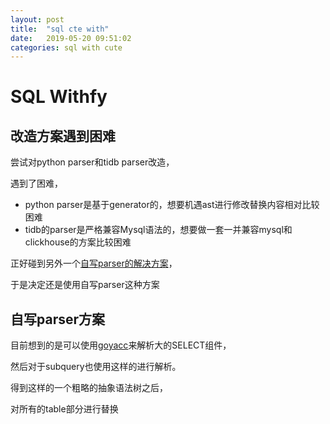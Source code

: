 ```yaml
---
layout: post
title:  "sql cte with"
date:   2019-05-20 09:51:02
categories: sql with cute
---
```


# SQL Withfy

## 改造方案遇到困难

尝试对python parser和tidb parser改造，

遇到了困难，

- python parser是基于generator的，想要机遇ast进行修改替换内容相对比较困难
- tidb的parser是严格兼容Mysql语法的，想要做一套一并兼容mysql和clickhouse的方案比较困难

正好碰到另外一个[自写parser的解决方案](https://github.com/sql-machine-learning/sqlflow/blob/develop/doc/sql_parser.md)，

于是决定还是使用自写parser这种方案



## 自写parser方案

目前想到的是可以使用[goyacc](https://www.epaperpress.com/lexandyacc/download/yacc.pdf)来解析大的SELECT组件，

然后对于subquery也使用这样的进行解析。

得到这样的一个粗略的抽象语法树之后，

对所有的table部分进行替换